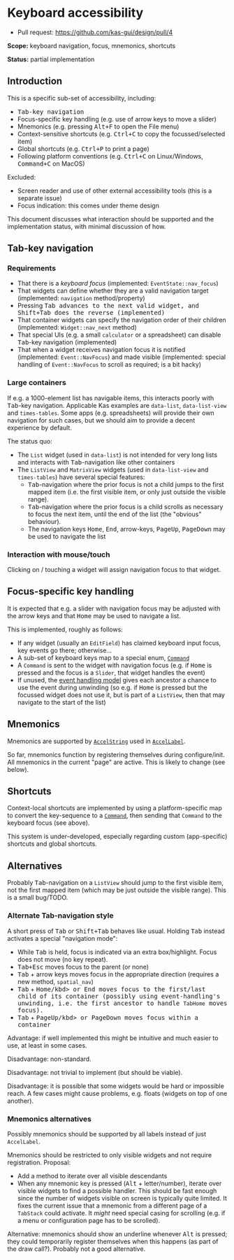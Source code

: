 Keyboard accessibility
======================

- Pull request: https://github.com/kas-gui/design/pull/4

**Scope:** keyboard navigation, focus, mnemonics, shortcuts

**Status:** partial implementation

Introduction
------------

This is a specific sub-set of accessibility, including:

- <kbd>Tab</bkd>-key navigation
- Focus-specific key handling (e.g. use of arrow keys to move a slider)
- Mnemonics (e.g. pressing <kbd>Alt+F</kbd> to open the File menu)
- Context-sensitive shortcuts (e.g. <kbd>Ctrl+C</kbd> to copy the focussed/selected item)
- Global shortcuts (e.g. <kbd>Ctrl+P</kbd> to print a page)
- Following platform conventions (e.g. <kbd>Ctrl+C</kbd> on Linux/Windows, <kbd>Command+C</kbd> on MacOS)

Excluded:

- Screen reader and use of other external accessibility tools (this is a separate issue)
- Focus indication: this comes under theme design

This document discusses what interaction should be supported and the implementation status, with minimal discussion of how.


Tab-key navigation
------------------

### Requirements

- That there is a *keyboard focus* (implemented: `EventState::nav_focus`)
- That widgets can define whether they are a valid navigation target (implemented: `navigation` method/property)
- Pressing <kbd>Tab</bkd> advances to the next valid widget, and <kbd>Shift+Tab</bkd> does the reverse (implemented)
- That container widgets can specify the navigation order of their children (implemented: `Widget::nav_next` method)
- That special UIs (e.g. a small `calculator` or a spreadsheet) can disable <kbd>Tab</kbd>-key navigation (implemented)
- That when a widget receives navigation focus it is notified (implemented: `Event::NavFocus`) and made visible (implemented: special handling of `Event::NavFocus` to scroll as required; is a bit hacky)

### Large containers

If e.g. a 1000-element list has navigable items, this interacts poorly with <kbd>Tab</kbd>-key navigation. Applicable Kas examples are `data-list`, `data-list-view` and `times-tables`. Some apps (e.g. spreadsheets) will provide their own navigation for such cases, but we should aim to provide a decent experience by default.

The status quo:

- The `List` widget (used in `data-list`) is not intended for very long lists and interacts with <kbd>Tab</kbd>-navigation like other containers
- The `ListView` and `MatrixView` widgets (used in `data-list-view` and `times-tables`) have several special features:
  - <kbd>Tab</kbd>-navigation where the prior focus is not a child jumps to the first mapped item (i.e. the first visible item, or only just outside the visible range).
  - <kbd>Tab</kbd>-navigation where the prior focus is a child scrolls as necessary to focus the next item, until the end of the list (the "obvious" behaviour).
  - The navigation keys <kbd>Home</kbd>, <kbd>End</kbd>, arrow-keys, <kbd>PageUp</kbd>, <kbd>PageDown</kbd> may be used to navigate the list

### Interaction with mouse/touch

Clicking on / touching a widget will assign navigation focus to that widget.


Focus-specific key handling
---------------------------

It is expected that e.g. a slider with navigation focus may be adjusted with the arrow keys and that <kbd>Home</kbd> may be used to navigate a list.

This is implemented, roughly as follows:

- If any widget (usually an `EditField`) has claimed keyboard input focus, key events go there; otherwise...
- A sub-set of keyboard keys map to a special enum, [`Command`](https://docs.rs/kas/latest/kas/event/enum.Command.html)
- A `Command` is sent to the widget with navigation focus (e.g. if <kbd>Home</kbd> is pressed and the focus is a `Slider`, that widget handles the event)
- If unused, the [event handling model](https://docs.rs/kas/latest/kas/event/index.html#event-handling-model) gives each ancestor a chance to use the event during unwinding (so e.g. if <kbd>Home</kbd> is pressed but the focussed widget does not use it, but is part of a `ListView`, then that may navigate to the start of the list)


Mnemonics
---------

Mnemonics are supported by [`AccelString`](https://docs.rs/kas/latest/kas/text/struct.AccelString.html) used in [`AccelLabel`](https://docs.rs/kas/latest/kas/widgets/struct.AccelLabel.html).

So far, mnemonics function by registering themselves during configure/init. All mnemonics in the current "page" are active. This is likely to change (see below).


Shortcuts
---------

Context-local shortcuts are implemented by using a platform-specific map to convert the key-sequence to a [`Command`](https://docs.rs/kas/latest/kas/event/enum.Command.html), then sending that `Command` to the keyboard focus (see above).

This system is under-developed, especially regarding custom (app-specific) shortcuts and global shortcuts.


Alternatives
------------

Probably <kbd>Tab</kbd>-navigation on a `ListView` should jump to the first visible item, not the first mapped item (which may be just outside the visible range). This is a small bug/TODO.

### Alternate Tab-navigation style

A short press of <kbd>Tab</kbd> or <kbd>Shift+Tab</kbd> behaves like usual. Holding <kbd>Tab</kbd> instead activates a special "navigation mode":

- While <kbd>Tab</kbd> is held, focus is indicated via an extra box/highlight. Focus does not move (no key repeat).
- <kbd>Tab+Esc</kbd> moves focus to the parent (or none)
- <kbd>Tab</kbd> + arrow keys moves focus in the appropriate direction (requires a new method, `spatial_nav`)
- <kbd>Tab</kbd> + <kbd>Home/kbd> or <kbd>End</kbd> moves focus to the first/last child of its container (possibly using event-handling's unwinding, i.e. the first ancestor to handle `TabHome` moves focus).
- <kbd>Tab</kbd> + <kbd>PageUp/kbd> or <kbd>PageDown</kbd> moves focus within a container

Advantage: if well implemented this might be intuitive and much easier to use, at least in some cases.

Disadvantage: non-standard.

Disadvantage: not trivial to implement (but should be viable).

Disadvantage: it is possible that some widgets would be hard or impossible reach. A few cases might cause problems, e.g. floats (widgets on top of one another).

### Mnemonics alternatives

Possibly mnemonics should be supported by all labels instead of just `AccelLabel`.

Mnemonics should be restricted to only visible widgets and not require registration. Proposal:

- Add a method to iterate over all visible descendants
- When any mnemonic key is pressed (<kbd>Alt</kbd> + letter/number), iterate over visible widgets to find a possible handler. This should be fast enough since the number of widgets visible on screen is typically quite limited. It fixes the current issue that a mnemonic from a different page of a `TabStack` could activate. It *might* need special casing for scrolling (e.g. if a menu or configuration page has to be scrolled).

Alternative: mnemonics should show an underline whenever <kbd>Alt</kbd> is pressed; they could temporarily register themselves when this happens (as part of the draw call?). Probably not a good alternative.
